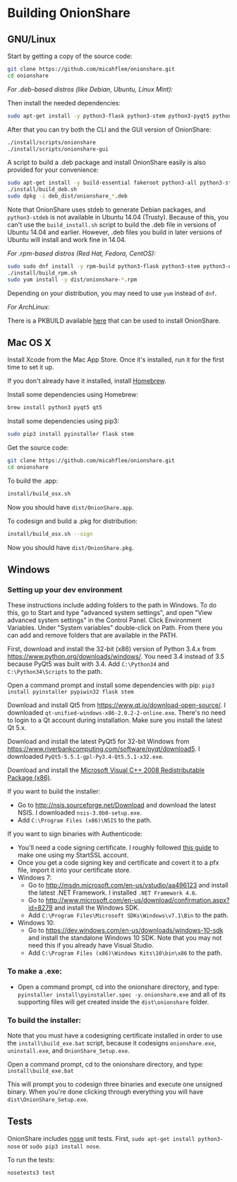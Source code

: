# Building OnionShare

## GNU/Linux

Start by getting a copy of the source code:

```sh
git clone https://github.com/micahflee/onionshare.git
cd onionshare
```

*For .deb-based distros (like Debian, Ubuntu, Linux Mint):*

Then install the needed dependencies:

```sh
sudo apt-get install -y python3-flask python3-stem python3-pyqt5 python-nautilus
```

After that you can try both the CLI and the GUI version of OnionShare:

```sh
./install/scripts/onionshare
./install/scripts/onionshare-gui
```

A script to build a .deb package and install OnionShare easily is also provided for your convenience:

```sh
sudo apt-get install -y build-essential fakeroot python3-all python3-stdeb dh-python python-nautilus
./install/build_deb.sh
sudo dpkg -i deb_dist/onionshare_*.deb
```
Note that OnionShare uses stdeb to generate Debian packages, and `python3-stdeb` is not available in Ubuntu 14.04 (Trusty). Because of this, you can't use the `build_install.sh` script to build the .deb file in versions of Ubuntu 14.04 and earlier. However, .deb files you build in later versions of Ubuntu will install and work fine in 14.04.

*For .rpm-based distros (Red Hat, Fedora, CentOS):*

```sh
sudo sudo dnf install -y rpm-build python3-flask python3-stem python3-qt5 nautilus-python
./install/build_rpm.sh
sudo yum install -y dist/onionshare-*.rpm
```

Depending on your distribution, you may need to use `yum` instead of `dnf`.

*For ArchLinux:*

There is a PKBUILD available [here](https://aur.archlinux.org/packages/onionshare/) that can be used to install OnionShare.

## Mac OS X

Install Xcode from the Mac App Store. Once it's installed, run it for the first time to set it up.

If you don't already have it installed, install [Homebrew](http://brew.sh/).

Install some dependencies using Homebrew:

```sh
brew install python3 pyqt5 qt5
```

Install some dependencies using pip3:

```sh
sudo pip3 install pyinstaller flask stem
```

Get the source code:

```sh
git clone https://github.com/micahflee/onionshare.git
cd onionshare
```

To build the .app:

```sh
install/build_osx.sh
```

Now you should have `dist/OnionShare.app`.

To codesign and build a .pkg for distribution:

```sh
install/build_osx.sh --sign
```

Now you should have `dist/OnionShare.pkg`.

## Windows

### Setting up your dev environment

These instructions include adding folders to the path in Windows. To do this, go to Start and type "advanced system settings", and open "View advanced system settings" in the Control Panel. Click Environment Variables. Under "System variables" double-click on Path. From there you can add and remove folders that are available in the PATH.

First, download and install the 32-bit (x86) version of Python 3.4.x from https://www.python.org/downloads/windows/. You need 3.4 instead of 3.5 because PyQt5 was built with 3.4. Add `C:\Python34` and `C:\Python34\Scripts` to the path.

Open a command prompt and install some dependencies with pip: `pip3 install pyinstaller pypiwin32 flask stem`

Download and install Qt5 from https://www.qt.io/download-open-source/. I downloaded `qt-unified-windows-x86-2.0.2-2-online.exe`. There's no need to login to a Qt account during installation. Make sure you install the latest Qt 5.x.

Download and install the latest PyQt5 for 32-bit Windows from https://www.riverbankcomputing.com/software/pyqt/download5. I downloaded `PyQt5-5.5.1-gpl-Py3.4-Qt5.5.1-x32.exe`.

Download and install the [Microsoft Visual C++ 2008 Redistributable Package (x86)](http://www.microsoft.com/en-us/download/details.aspx?id=29).

If you want to build the installer:

* Go to http://nsis.sourceforge.net/Download and download the latest NSIS. I downloaded `nsis-3.0b0-setup.exe`.
* Add `C:\Program Files (x86)\NSIS` to the path.

If you want to sign binaries with Authenticode:

* You'll need a code signing certificate. I roughly followed [this guide](http://blog.assarbad.net/20110513/startssl-code-signing-certificate/) to make one using my StartSSL account.
* Once you get a code signing key and certificate and covert it to a pfx file, import it into your certificate store.
* Windows 7:
  * Go to http://msdn.microsoft.com/en-us/vstudio/aa496123 and install the latest .NET Framework. I installed `.NET Framework 4.6`.
  * Go to http://www.microsoft.com/en-us/download/confirmation.aspx?id=8279 and install the Windows SDK.
  * Add `C:\Program Files\Microsoft SDKs\Windows\v7.1\Bin` to the path.
* Windows 10:
  * Go to https://dev.windows.com/en-us/downloads/windows-10-sdk and install the standalone Windows 10 SDK. Note that you may not need this if you already have Visual Studio.
  * Add `C:\Program Files (x86)\Windows Kits\10\bin\x86` to the path.

### To make a .exe:

* Open a command prompt, cd into the onionshare directory, and type: `pyinstaller install\pyinstaller.spec -y`. `onionshare.exe` and all of its supporting files will get created inside the `dist\onionshare` folder.

### To build the installer:

Note that you must have a codesigning certificate installed in order to use the `install\build_exe.bat` script, because it codesigns `onionshare.exe`, `uninstall.exe`, and `OnionShare_Setup.exe`.

Open a command prompt, cd to the onionshare directory, and type: `install\build_exe.bat`

This will prompt you to codesign three binaries and execute one unsigned binary. When you're done clicking through everything you will have `dist\OnionShare_Setup.exe`.

## Tests

OnionShare includes [nose](https://nose.readthedocs.org/en/latest/) unit tests. First, `sudo apt-get install python3-nose` or `sudo pip3 install nose`.

To run the tests:

```sh
nosetests3 test
```
